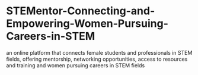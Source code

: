 # STEMentor-Connecting-and-Empowering-Women-Pursuing-Careers-in-STEM
an online platform that connects female students and professionals in STEM fields, offering mentorship, networking opportunities, access to resources and training and women pursuing careers in STEM fields
